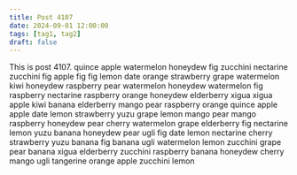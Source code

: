 ```yaml
---
title: Post 4107
date: 2024-09-01 12:00:00
tags: [tag1, tag2]
draft: false
---
```

This is post 4107.
quince
apple
watermelon
honeydew
fig
zucchini
nectarine
zucchini
fig
apple
fig
fig
lemon
date
orange
strawberry
grape
watermelon
kiwi
honeydew
raspberry
pear
watermelon
honeydew
watermelon
fig
raspberry
nectarine
raspberry
orange
honeydew
elderberry
xigua
xigua
apple
kiwi
banana
elderberry
mango
pear
raspberry
orange
quince
apple
apple
date
lemon
strawberry
yuzu
grape
lemon
mango
pear
mango
raspberry
honeydew
pear
cherry
watermelon
grape
elderberry
fig
nectarine
lemon
yuzu
banana
honeydew
pear
ugli
fig
date
lemon
nectarine
cherry
strawberry
yuzu
banana
fig
banana
ugli
watermelon
lemon
zucchini
grape
pear
banana
xigua
elderberry
zucchini
raspberry
banana
honeydew
cherry
mango
ugli
tangerine
orange
apple
zucchini
lemon
